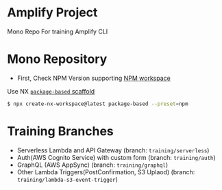 # Amplify Project

Mono Repo For training Amplify CLI

# Mono Repository

- First, Check NPM Version supporting [NPM workspace](https://docs.npmjs.com/cli/v7/using-npm/workspaces)

Use NX [`package-based` scaffold](https://nx.dev/getting-started/package-based-repo-tutorial)

```bash
$ npx create-nx-workspace@latest package-based --preset=npm
```

# Training Branches

- Serverless Lambda and API Gateway (branch: `training/serverless`)
- Auth(AWS Cognito Service) with custom form (branch: `training/auth`)
- GraphQL (AWS AppSync) (branch: `training/graphql`)
- Other Lambda Triggers(PostConfirmation, S3 Uplaod) (branch: `training/lambda-s3-event-trigger`)
